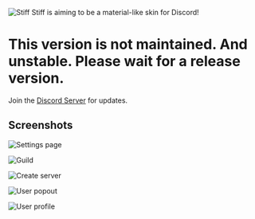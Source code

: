 ![Stiff](https://u.lewd.se/tIS7o0_8VVLfDd.png)
Stiff is aiming to be a material-like skin for Discord!


# This version is not maintained. And unstable. Please wait for a release version.
Join the [Discord Server](https://discord.gg/8T2rWM6) for updates.



## Screenshots
![Settings page](https://cdn.discordapp.com/attachments/432192412236906498/432958694964199454/GQRLll_gPneLtA.png)

![Guild](https://cdn.discordapp.com/attachments/432192412236906498/432193593168625674/68747470733a2f2f752e6c6577642e73652f4868755845535f4c434f663843442e706e67.png)

![Create server](https://cdn.discordapp.com/attachments/432192412236906498/432193610528849940/68747470733a2f2f752e6c6577642e73652f52345677656e5f427275377257612e706e67.png)

![User popout](https://cdn.discordapp.com/attachments/432192412236906498/432193627758919682/68747470733a2f2f752e6c6577642e73652f354d487236595f4d42303847464b2e706e67.png)

![User profile](https://cdn.discordapp.com/attachments/432192412236906498/441563409352359936/8ebeUX_Ek4amba.png)